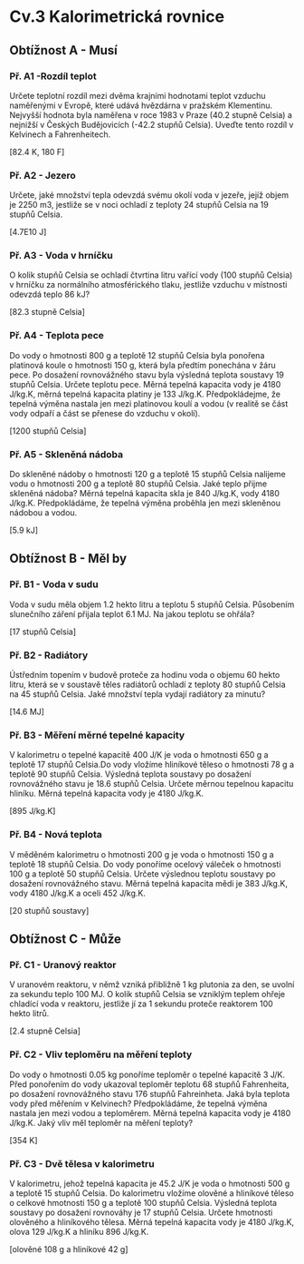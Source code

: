 # Cv.3 Kalorimetrická rovnice

## Obtížnost A - Musí

### Př. A1 -Rozdíl teplot
Určete teplotní rozdíl mezi dvěma krajními hodnotami teplot vzduchu naměřenými v Evropě, které udává hvězdárna v pražském Klementinu. Nejvyšší hodnota byla naměřena v roce 1983 v Praze (40.2 stupně Celsia) a nejnižší v Českých Budějovicích (-42.2 stupňů Celsia). Uveďte tento rozdíl v Kelvinech a Fahrenheitech.

[82.4 K, 180 F]

### Př. A2 - Jezero
Určete, jaké množství tepla odevzdá svému okolí voda v jezeře, jejíž objem je 2250 m3, jestliže se v noci ochladí z teploty 24 stupňů Celsia na 19 stupňů Celsia.

[4.7E10 J]

### Př. A3 - Voda v hrníčku
O kolik stupňů Celsia se ochladí čtvrtina litru vařící vody (100 stupňů Celsia) v hrníčku za normálního atmosférického tlaku, jestliže vzduchu v místnosti odevzdá teplo 86 kJ?

[82.3 stupně Celsia]

### Př. A4 - Teplota pece
Do vody o hmotnosti 800 g a teplotě 12 stupňů Celsia byla ponořena platinová koule o hmotnosti 150 g, která byla předtím ponechána v žáru pece. Po dosažení rovnovážného stavu byla výsledná teplota soustavy 19 stupňů Celsia. Určete teplotu pece. Měrná tepelná kapacita vody je 4180 J/kg.K, měrná tepelná kapacita platiny je 133 J/kg.K. Předpokládejme, že tepelná výměna nastala jen mezi platinovou koulí a vodou (v realitě se část vody odpaří a část se přenese do vzduchu v okolí).

[1200 stupňů Celsia]

### Př. A5 - Skleněná nádoba
Do skleněné nádoby o hmotnosti 120 g a teplotě 15 stupňů Celsia nalijeme vodu o hmotnosti 200 g a teplotě 80 stupňů Celsia. Jaké teplo přijme skleněná nádoba? Měrná tepelná kapacita skla je 840 J/kg.K, vody 4180 J/kg.K. Předpokládáme, že tepelná výměna proběhla jen mezi skleněnou nádobou a vodou.

[5.9 kJ]

## Obtížnost B - Měl by

### Př. B1 - Voda v sudu
Voda v sudu měla objem 1.2 hekto litru a teplotu 5 stupňů Celsia. Působením slunečního záření přijala teplot 6.1 MJ. Na jakou teplotu se ohřála?

[17 stupňů Celsia]

### Př. B2 - Radiátory
Ústředním topením v budově proteče za hodinu voda o objemu 60 hekto litru, která se v soustavě těles radiátorů ochladí z teploty 80 stupňů Celsia na 45 stupňů Celsia. Jaké množství tepla vydají radiátory za minutu?

[14.6 MJ]

### Př. B3 -  Měření měrné tepelné kapacity
V kalorimetru o tepelné kapacitě 400 J/K je voda o hmotnosti 650 g a teplotě 17 stupňů Celsia.Do vody vložíme hliníkové těleso o hmotnosti 78 g a teplotě 90 stupňů Celsia. Výsledná teplota soustavy po dosažení rovnovážného stavu je 18.6 stupňů Celsia. Určete měrnou tepelnou kapacitu hliníku. Měrná tepelná kapacita vody je 4180 J/kg.K.

[895 J/kg.K]

### Př. B4 - Nová teplota
V měděném kalorimetru o hmotnosti 200 g je voda o hmotnosti 150 g a teplotě 18 stupňů Celsia. Do vody ponoříme ocelový váleček o hmotnosti 100 g a teplotě 50 stupňů Celsia. Určete výslednou teplotu soustavy po dosažení rovnovážného stavu. Měrná tepelná kapacita mědi je 383 J/kg.K, vody 4180 J/kg.K a oceli 452 J/kg.K.

[20 stupňů soustavy]

## Obtížnost C - Může

### Př. C1 -  Uranový reaktor
V uranovém reaktoru, v němž vzniká přibližně 1 kg plutonia za den, se uvolní za sekundu teplo 100 MJ. O kolik stupňů Celsia se vzniklým teplem ohřeje chladící voda v reaktoru, jestliže jí za 1 sekundu proteče reaktorem 100 hekto litrů.

[2.4 stupně Celsia]

### Př. C2 - Vliv teploměru na měření teploty
Do vody o hmotnosti 0.05 kg ponoříme teploměr o tepelné kapacitě 3 J/K. Před ponořením do vody ukazoval teploměr teplotu 68 stupňů Fahrenheita, po dosažení rovnovážného stavu 176 stupňů Fahreinheta. Jaká byla teplota vody před měřením v Kelvinech? Předpokládáme, že tepelná výměna nastala jen mezi vodou a teploměrem. Měrná tepelná kapacita vody je 4180 J/kg.K. Jaký vliv měl teploměr na měření teploty?

[354 K]

### Př. C3 - Dvě tělesa v kalorimetru
V kalorimetru, jehož tepelná kapacita je 45.2 J/K je voda o hmotnosti 500 g a teplotě 15 stupňů Celsia. Do kalorimetru vložíme olověné a hliníkové těleso o celkové hmotnosti 150 g a teplotě 100 stupňů Celsia. Výsledná teplota soustavy po dosažení rovnováhy je 17 stupňů Celsia. Určete hmotnosti olověného a hliníkového tělesa. Měrná tepelná kapacita vody je 4180 J/kg.K, olova 129 J/kg.K a hliníku 896 J/kg.K. 

[olověné 108 g a hliníkové 42 g]
